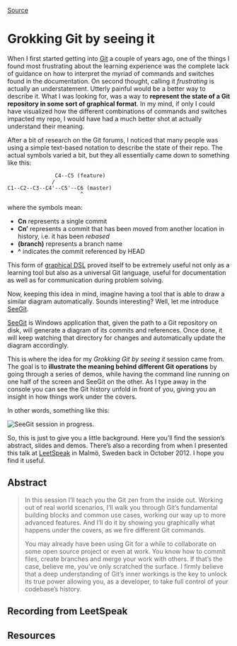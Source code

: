 [Source](http://megakemp.com/2013/01/22/grokking-git-by-seeing-it/ "Permalink to Grokking Git by seeing it")

# Grokking Git by seeing it

When I first started getting into [Git][1] a couple of years ago, one of the things I found most frustrating about the learning experience was the complete lack of guidance on how to interpret the myriad of commands and switches found in the documentation. On second thought, calling it _frustrating_ is actually an understatement. Utterly painful would be a better way to describe it.
What I was looking for, was a way to **represent the state of a Git repository in some sort of graphical format**. In my mind, if only I could have visualized how the different combinations of commands and switches impacted my repo, I would have had a much better shot at actually understand their meaning.

After a bit of research on the Git forums, I noticed that many people was using a simple text-based notation to describe the state of their repo. The actual symbols varied a bit, but they all essentially came down to something like this:


                   C4--C5 (feature)
                  /
    C1--C2--C3--C4'--C5'--C6 (master)
                           ^


where the symbols mean:

  * **Cn** represents a single commit
  * **Cn’** represents a commit that has been moved from another location in history, i.e. it has been _rebased_
  * **(branch)** represents a branch name
  * **^** indicates the commit referenced by HEAD

This form of [graphical DSL][2] proved itself to be extremely useful not only as a learning tool but also as a universal Git language, useful for documentation as well as for communication during problem solving.

Now, keeping this idea in mind, imagine having a tool that is able to draw a similar diagram automatically. Sounds interesting? Well, let me introduce [SeeGit][3].

[SeeGit][3] is Windows application that, given the path to a Git repository on disk, will generate a diagram of its commits and references. Once done, it will keep watching that directory for changes and automatically update the diagram accordingly.

This is where the idea for my _Grokking Git by seeing it_ session came from. The goal is to **illustrate the meaning behind different Git operations** by going through a series of demos, while having the command line running on one half of the screen and SeeGit on the other. As I type away in the console you can see the Git history unfold in front of you, giving you an insight in how things work under the covers.

In other words, something like this:


![SeeGit session in progress.][4]

So, this is just to give you a little background. Here you’ll find the session’s abstract, slides and demos. There’s also a recording from when I presented this talk at [LeetSpeak][5] in Malmö, Sweden back in October 2012. I hope you find it useful.

## Abstract

> In this session I’ll teach you the Git zen from the inside out. Working out of real world scenarios, I’ll walk you through Git’s fundamental building blocks and common use cases, working our way up to more advanced features. And I’ll do it by showing you graphically what happens under the covers, as we fire different Git commands.
>
> You may already have been using Git for a while to collaborate on some open source project or even at work. You know how to commit files, create branches and merge your work with others. If that’s the case, believe me, you’ve only scratched the surface. I firmly believe that a deep understanding of Git’s inner workings is the key to unlock its true power allowing you, as a developer, to take full control of your codebase’s history.

## Recording from LeetSpeak

## Resources

   [1]: http://git-scm.com
   [2]: http://ayende.com/blog/2966/graphical-domain-specific-languages
   [3]: https://github.com/Haacked/SeeGit
   [4]: http://megakemp.files.wordpress.com/2013/01/seegitsession.png?w=480
   [5]: http://leetspeak.se
